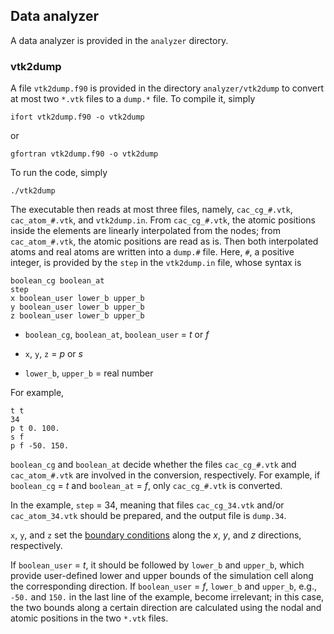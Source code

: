## Data analyzer

A data analyzer is provided in the `analyzer` directory.

### vtk2dump

A file `vtk2dump.f90` is provided in the directory `analyzer/vtk2dump` to convert at most two `*.vtk` files to a `dump.*` file. To compile it, simply

	ifort vtk2dump.f90 -o vtk2dump

or

	gfortran vtk2dump.f90 -o vtk2dump

To run the code, simply

	./vtk2dump

The executable then reads at most three files, namely, `cac_cg_#.vtk`, `cac_atom_#.vtk`, and `vtk2dump.in`. From `cac_cg_#.vtk`, the atomic positions inside the elements are linearly interpolated from the nodes; from `cac_atom_#.vtk`, the atomic positions are read as is. Then both interpolated atoms and real atoms are written into a `dump.#` file. Here, `#`, a positive integer, is provided by the `step` in the `vtk2dump.in` file, whose syntax is

	boolean_cg boolean_at
	step
	x boolean_user lower_b upper_b
	y boolean_user lower_b upper_b
	z boolean_user lower_b upper_b

* `boolean_cg`, `boolean_at`, `boolean_user` = _t_ or _f_

* `x`, `y`, `z` = _p_ or _s_

* `lower_b`, `upper_b` = real number

For example,

	t t
	34
	p t 0. 100.
	s f
	p f -50. 150.

`boolean_cg` and `boolean_at` decide whether the files `cac_cg_#.vtk` and `cac_atom_#.vtk` are involved in the conversion, respectively. For example, if `boolean_cg` = _t_ and `boolean_at` = _f_, only `cac_cg_#.vtk` is converted.

In the example, `step` = 34, meaning that files `cac_cg_34.vtk` and/or `cac_atom_34.vtk` should be prepared, and the output file is `dump.34`.

`x`, `y`, and `z` set the [boundary conditions](../chapter5/boundary.md) along the _x_, _y_, and _z_ directions, respectively.

If `boolean_user` = _t_, it should be followed by `lower_b` and `upper_b`, which provide user-defined lower and upper bounds of the simulation cell along the corresponding direction. If `boolean_user` = _f_, `lower_b` and `upper_b`, e.g., `-50.` and `150.` in the last line of the example, become irrelevant; in this case, the two bounds along a certain direction are calculated using the nodal and atomic positions in the two `*.vtk` files.